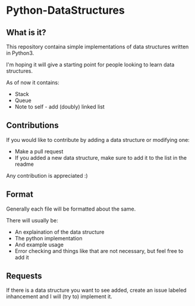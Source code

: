 # Python-DataStructures

## What is it?

This repository containa simple implementations of data structures written in Python3.

I'm hoping it will give a starting point for people looking to learn data structures.

As of now it contains:

* Stack
* Queue
* Note to self - add (doubly) linked list

## Contributions

If you would like to contribute by adding a data structure or modifying one:

* Make a pull request
* If you added a new data structure, make sure to add it to the list in the readme

Any contribution is appreciated :)

## Format

Generally each file will be formatted about the same.

There will usually be:
* An explaination of the data structure
* The python implementation
* And example usage
* Error checking and things like that are not necessary, but feel free to add it

## Requests

If there is a data structure you want to see added, create an issue labeled inhancement and I will (try to) implement it.
